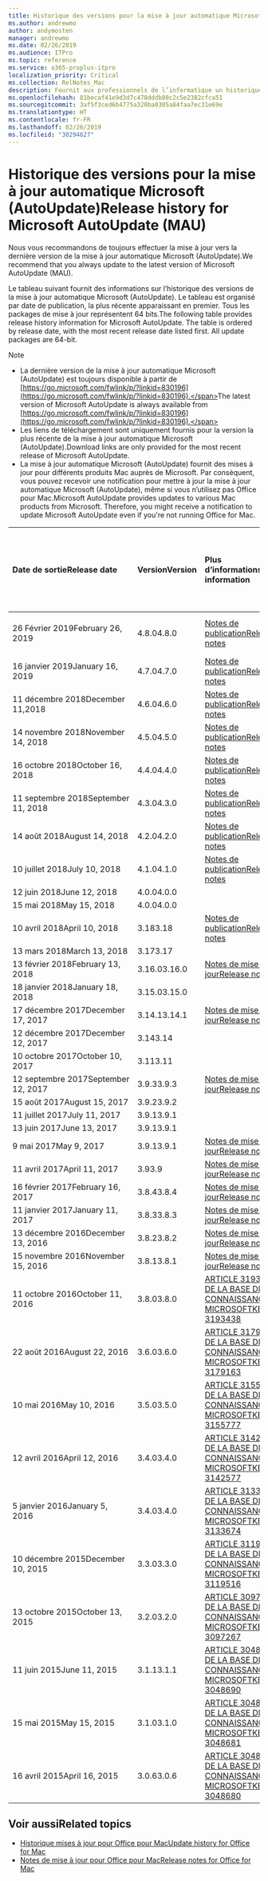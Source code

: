 ```yaml
---
title: Historique des versions pour la mise à jour automatique Microsoft (AutoUpdate)
ms.author: andrewmo
author: andymosten
manager: andrewmo
ms.date: 02/26/2019
ms.audience: ITPro
ms.topic: reference
ms.service: o365-proplus-itpro
localization_priority: Critical
ms.collection: RelNotes_Mac
description: Fournit aux professionnels de l’informatique un historique des versions pour la mise à jour automatique Microsoft (AutoUpdate)
ms.openlocfilehash: 81becaf41e9d3d7c478dddb80c2c5e2382cfca51
ms.sourcegitcommit: 3af5f3ced6b4775a320ba0305a84faa7ec31e69e
ms.translationtype: HT
ms.contentlocale: fr-FR
ms.lasthandoff: 02/26/2019
ms.locfileid: "30294627"
---
```

# <a name="release-history-for-microsoft-autoupdate-mau"></a><span data-ttu-id="a169d-103">Historique des versions pour la mise à jour automatique Microsoft (AutoUpdate)</span><span class="sxs-lookup"><span data-stu-id="a169d-103">Release history for Microsoft AutoUpdate (MAU)</span></span>
 
<span data-ttu-id="a169d-104">Nous vous recommandons de toujours effectuer la mise à jour vers la dernière version de la mise à jour automatique Microsoft (AutoUpdate).</span><span class="sxs-lookup"><span data-stu-id="a169d-104">We recommend that you always update to the latest version of Microsoft AutoUpdate (MAU).</span></span>

<span data-ttu-id="a169d-p101">Le tableau suivant fournit des informations sur l’historique des versions de la mise à jour automatique Microsoft (AutoUpdate). Le tableau est organisé par date de publication, la plus récente apparaissant en premier. Tous les packages de mise à jour représentent 64 bits.</span><span class="sxs-lookup"><span data-stu-id="a169d-p101">The following table provides release history information for Microsoft AutoUpdate. The table is ordered by release date, with the most recent release date listed first. All update packages are 64-bit.</span></span>


> [!NOTE]
> - <span data-ttu-id="a169d-108">La dernière version de la mise à jour automatique Microsoft (AutoUpdate) est toujours disponible à partir de [https://go.microsoft.com/fwlink/p/?linkid=830196](https://go.microsoft.com/fwlink/p/?linkid=830196).</span><span class="sxs-lookup"><span data-stu-id="a169d-108">The latest version of Microsoft AutoUpdate is always available from [https://go.microsoft.com/fwlink/p/?linkid=830196](https://go.microsoft.com/fwlink/p/?linkid=830196).</span></span>
> - <span data-ttu-id="a169d-109">Les liens de téléchargement sont uniquement fournis pour la version la plus récente de la mise à jour automatique Microsoft (AutoUpdate).</span><span class="sxs-lookup"><span data-stu-id="a169d-109">Download links are only provided for the most recent release of Microsoft AutoUpdate.</span></span>
> - <span data-ttu-id="a169d-p102">La mise à jour automatique Microsoft (AutoUpdate) fournit des mises à jour pour différents produits Mac auprès de Microsoft. Par conséquent, vous pouvez recevoir une notification pour mettre à jour la mise à jour automatique Microsoft (AutoUpdate), même si vous n’utilisez pas Office pour Mac.</span><span class="sxs-lookup"><span data-stu-id="a169d-p102">Microsoft AutoUpdate provides updates to various Mac products from Microsoft. Therefore, you might receive a notification to update Microsoft AutoUpdate even if you're not running Office for Mac.</span></span>
  
|<span data-ttu-id="a169d-112">**Date de sortie**</span><span class="sxs-lookup"><span data-stu-id="a169d-112">**Release date**</span></span>|<span data-ttu-id="a169d-113">**Version**</span><span class="sxs-lookup"><span data-stu-id="a169d-113">**Version**</span></span>|<span data-ttu-id="a169d-114">**Plus d’informations**</span><span class="sxs-lookup"><span data-stu-id="a169d-114">**More information**</span></span>|<span data-ttu-id="a169d-115">**Lien de téléchargement du package de mise à jour**</span><span class="sxs-lookup"><span data-stu-id="a169d-115">**Download link for the update package**</span></span>|
|:-----|:-----|:-----|:-----|
|<span data-ttu-id="a169d-116">26 Février 2019</span><span class="sxs-lookup"><span data-stu-id="a169d-116">February 26, 2019</span></span> <br/>|<span data-ttu-id="a169d-117">4.8.0</span><span class="sxs-lookup"><span data-stu-id="a169d-117">4.8.0</span></span> <br/> | [<span data-ttu-id="a169d-118">Notes de publication</span><span class="sxs-lookup"><span data-stu-id="a169d-118">Release notes</span></span>](release-notes-office-for-mac.md#january-2019-release) <br/> |[<span data-ttu-id="a169d-119">Télécharger MAU 4.8.0</span><span class="sxs-lookup"><span data-stu-id="a169d-119">Download MAU 4.5.0</span></span>](https://go.microsoft.com/fwlink/p/?linkid=830196) <br/> |
|<span data-ttu-id="a169d-120">16 janvier 2019</span><span class="sxs-lookup"><span data-stu-id="a169d-120">January 16, 2019</span></span> <br/>|<span data-ttu-id="a169d-121">4.7.0</span><span class="sxs-lookup"><span data-stu-id="a169d-121">4.7.0</span></span> <br/> | [<span data-ttu-id="a169d-122">Notes de publication</span><span class="sxs-lookup"><span data-stu-id="a169d-122">Release notes</span></span>](release-notes-office-for-mac.md#january-2019-release) <br/> | |
|<span data-ttu-id="a169d-123">11 décembre 2018</span><span class="sxs-lookup"><span data-stu-id="a169d-123">December 11,2018</span></span> <br/>|<span data-ttu-id="a169d-124">4.6.0</span><span class="sxs-lookup"><span data-stu-id="a169d-124">4.6.0</span></span> <br/> | [<span data-ttu-id="a169d-125">Notes de publication</span><span class="sxs-lookup"><span data-stu-id="a169d-125">Release notes</span></span>](release-notes-office-for-mac.md#december-2018-release) <br/> ||
|<span data-ttu-id="a169d-126">14 novembre 2018</span><span class="sxs-lookup"><span data-stu-id="a169d-126">November 14, 2018</span></span> <br/> |<span data-ttu-id="a169d-127">4.5.0</span><span class="sxs-lookup"><span data-stu-id="a169d-127">4.5.0</span></span> <br/> |[<span data-ttu-id="a169d-128">Notes de publication</span><span class="sxs-lookup"><span data-stu-id="a169d-128">Release notes</span></span>](release-notes-office-for-mac.md#november-2018-release) <br/> | |
|<span data-ttu-id="a169d-129">16 octobre 2018</span><span class="sxs-lookup"><span data-stu-id="a169d-129">October 16, 2018</span></span> <br/> |<span data-ttu-id="a169d-130">4.4.0</span><span class="sxs-lookup"><span data-stu-id="a169d-130">4.4.0</span></span> <br/> |[<span data-ttu-id="a169d-131">Notes de publication</span><span class="sxs-lookup"><span data-stu-id="a169d-131">Release notes</span></span>](release-notes-office-for-mac.md#october-2018-release) <br/> | |
|<span data-ttu-id="a169d-132">11 septembre 2018</span><span class="sxs-lookup"><span data-stu-id="a169d-132">September 11, 2018</span></span>  <br/> |<span data-ttu-id="a169d-133">4.3.0</span><span class="sxs-lookup"><span data-stu-id="a169d-133">4.3.0</span></span>  <br/> |[<span data-ttu-id="a169d-134">Notes de publication</span><span class="sxs-lookup"><span data-stu-id="a169d-134">Release notes</span></span>](release-notes-office-for-mac.md#september-2018-release) <br/> | |
|<span data-ttu-id="a169d-135">14 août 2018</span><span class="sxs-lookup"><span data-stu-id="a169d-135">August 14, 2018</span></span>  <br/> |<span data-ttu-id="a169d-136">4.2.0</span><span class="sxs-lookup"><span data-stu-id="a169d-136">4.2.0</span></span>  <br/> |[<span data-ttu-id="a169d-137">Notes de publication</span><span class="sxs-lookup"><span data-stu-id="a169d-137">Release notes</span></span>](release-notes-office-for-mac.md#august-2018-release) <br/> | |
|<span data-ttu-id="a169d-138">10 juillet 2018</span><span class="sxs-lookup"><span data-stu-id="a169d-138">July 10, 2018</span></span>  <br/> |<span data-ttu-id="a169d-139">4.1.0</span><span class="sxs-lookup"><span data-stu-id="a169d-139">4.1.0</span></span>  <br/> |[<span data-ttu-id="a169d-140">Notes de publication</span><span class="sxs-lookup"><span data-stu-id="a169d-140">Release notes</span></span>](release-notes-office-for-mac.md#july-2018-release) <br/> | |
|<span data-ttu-id="a169d-141">12 juin 2018</span><span class="sxs-lookup"><span data-stu-id="a169d-141">June 12, 2018</span></span>  <br/> |<span data-ttu-id="a169d-142">4.0.0</span><span class="sxs-lookup"><span data-stu-id="a169d-142">4.0.0</span></span>  <br/> |||
|<span data-ttu-id="a169d-143">15 mai 2018</span><span class="sxs-lookup"><span data-stu-id="a169d-143">May 15, 2018</span></span>  <br/> |<span data-ttu-id="a169d-144">4.0.0</span><span class="sxs-lookup"><span data-stu-id="a169d-144">4.0.0</span></span>  <br/> |||
|<span data-ttu-id="a169d-145">10 avril 2018</span><span class="sxs-lookup"><span data-stu-id="a169d-145">April 10, 2018</span></span>  <br/> |<span data-ttu-id="a169d-146">3.18</span><span class="sxs-lookup"><span data-stu-id="a169d-146">3.18</span></span>  <br/> |[<span data-ttu-id="a169d-147">Notes de publication</span><span class="sxs-lookup"><span data-stu-id="a169d-147">Release notes</span></span>](release-notes-office-for-mac.md#april-2018-release) <br/> ||
|<span data-ttu-id="a169d-148">13 mars 2018</span><span class="sxs-lookup"><span data-stu-id="a169d-148">March 13, 2018</span></span>  <br/> |<span data-ttu-id="a169d-149">3.17</span><span class="sxs-lookup"><span data-stu-id="a169d-149">3.17</span></span>  <br/> |||
|<span data-ttu-id="a169d-150">13 février 2018</span><span class="sxs-lookup"><span data-stu-id="a169d-150">February 13, 2018</span></span>  <br/> |<span data-ttu-id="a169d-151">3.16.0</span><span class="sxs-lookup"><span data-stu-id="a169d-151">3.16.0</span></span>  <br/> |[<span data-ttu-id="a169d-152">Notes de mise à jour</span><span class="sxs-lookup"><span data-stu-id="a169d-152">Release notes</span></span>](release-notes-office-for-mac.md#february-2018-release) <br/> | <br/> |
|<span data-ttu-id="a169d-153">18 janvier 2018</span><span class="sxs-lookup"><span data-stu-id="a169d-153">January 18, 2018</span></span>  <br/> |<span data-ttu-id="a169d-154">3.15.0</span><span class="sxs-lookup"><span data-stu-id="a169d-154">3.15.0</span></span>  <br/> |<br/> |
|<span data-ttu-id="a169d-155">17 décembre 2017</span><span class="sxs-lookup"><span data-stu-id="a169d-155">December 17, 2017</span></span>  <br/> |<span data-ttu-id="a169d-156">3.14.1</span><span class="sxs-lookup"><span data-stu-id="a169d-156">3.14.1</span></span>  <br/> |[<span data-ttu-id="a169d-157">Notes de mise à jour</span><span class="sxs-lookup"><span data-stu-id="a169d-157">Release notes</span></span>](release-notes-office-for-mac.md#december-2017-release) <br/> | <br/> |
|<span data-ttu-id="a169d-158">12 décembre 2017</span><span class="sxs-lookup"><span data-stu-id="a169d-158">December 12, 2017</span></span>  <br/> |<span data-ttu-id="a169d-159">3.14</span><span class="sxs-lookup"><span data-stu-id="a169d-159">3.14</span></span>  <br/> ||  <br/> |
|<span data-ttu-id="a169d-160">10 octobre 2017</span><span class="sxs-lookup"><span data-stu-id="a169d-160">October 10, 2017</span></span>  <br/> |<span data-ttu-id="a169d-161">3.11</span><span class="sxs-lookup"><span data-stu-id="a169d-161">3.11</span></span>  <br/> ||<br/> |
|<span data-ttu-id="a169d-162">12 septembre 2017</span><span class="sxs-lookup"><span data-stu-id="a169d-162">September 12, 2017</span></span>  <br/> |<span data-ttu-id="a169d-163">3.9.3</span><span class="sxs-lookup"><span data-stu-id="a169d-163">3.9.3</span></span>  <br/> |[<span data-ttu-id="a169d-164">Notes de mise à jour</span><span class="sxs-lookup"><span data-stu-id="a169d-164">Release notes</span></span>](release-notes-office-for-mac.md#september-2017-release) <br/> |<br/> |
|<span data-ttu-id="a169d-165">15 août 2017</span><span class="sxs-lookup"><span data-stu-id="a169d-165">August 15, 2017</span></span>  <br/> |<span data-ttu-id="a169d-166">3.9.2</span><span class="sxs-lookup"><span data-stu-id="a169d-166">3.9.2</span></span>  <br/> || <br/> |
|<span data-ttu-id="a169d-167">11 juillet 2017</span><span class="sxs-lookup"><span data-stu-id="a169d-167">July 11, 2017</span></span>  <br/> |<span data-ttu-id="a169d-168">3.9.1</span><span class="sxs-lookup"><span data-stu-id="a169d-168">3.9.1</span></span>  <br/> || <br/> |
|<span data-ttu-id="a169d-169">13 juin 2017</span><span class="sxs-lookup"><span data-stu-id="a169d-169">June 13, 2017</span></span>  <br/> |<span data-ttu-id="a169d-170">3.9.1</span><span class="sxs-lookup"><span data-stu-id="a169d-170">3.9.1</span></span>  <br/> || <br/> |
|<span data-ttu-id="a169d-171">9 mai 2017</span><span class="sxs-lookup"><span data-stu-id="a169d-171">May 9, 2017</span></span>  <br/> |<span data-ttu-id="a169d-172">3.9.1</span><span class="sxs-lookup"><span data-stu-id="a169d-172">3.9.1</span></span>  <br/> |[<span data-ttu-id="a169d-173">Notes de mise à jour</span><span class="sxs-lookup"><span data-stu-id="a169d-173">Release notes</span></span>](release-notes-office-for-mac.md#may-2017-release) <br/> | <br/> |
|<span data-ttu-id="a169d-174">11 avril 2017</span><span class="sxs-lookup"><span data-stu-id="a169d-174">April 11, 2017</span></span>  <br/> |<span data-ttu-id="a169d-175">3.9</span><span class="sxs-lookup"><span data-stu-id="a169d-175">3.9</span></span>  <br/> |[<span data-ttu-id="a169d-176">Notes de mise à jour</span><span class="sxs-lookup"><span data-stu-id="a169d-176">Release notes</span></span>](release-notes-office-for-mac.md#april-2017-release) <br/> |  <br/> |
|<span data-ttu-id="a169d-177">16 février 2017</span><span class="sxs-lookup"><span data-stu-id="a169d-177">February 16, 2017</span></span>  <br/> |<span data-ttu-id="a169d-178">3.8.4</span><span class="sxs-lookup"><span data-stu-id="a169d-178">3.8.4</span></span>  <br/> |[<span data-ttu-id="a169d-179">Notes de mise à jour</span><span class="sxs-lookup"><span data-stu-id="a169d-179">Release notes</span></span>](release-notes-office-for-mac.md#february-2017-release) <br/> | <br/> |
|<span data-ttu-id="a169d-180">11 janvier 2017</span><span class="sxs-lookup"><span data-stu-id="a169d-180">January 11, 2017</span></span>  <br/> |<span data-ttu-id="a169d-181">3.8.3</span><span class="sxs-lookup"><span data-stu-id="a169d-181">3.8.3</span></span>  <br/> |[<span data-ttu-id="a169d-182">Notes de mise à jour</span><span class="sxs-lookup"><span data-stu-id="a169d-182">Release notes</span></span>](release-notes-office-for-mac.md#january-2017-release) <br/> | <br/> |
|<span data-ttu-id="a169d-183">13 décembre 2016</span><span class="sxs-lookup"><span data-stu-id="a169d-183">December 13, 2016</span></span>  <br/> |<span data-ttu-id="a169d-184">3.8.2</span><span class="sxs-lookup"><span data-stu-id="a169d-184">3.8.2</span></span>  <br/> |[<span data-ttu-id="a169d-185">Notes de mise à jour</span><span class="sxs-lookup"><span data-stu-id="a169d-185">Release notes</span></span>](release-notes-office-for-mac.md#december-2016-release) <br/> | <br/> |
|<span data-ttu-id="a169d-186">15 novembre 2016</span><span class="sxs-lookup"><span data-stu-id="a169d-186">November 15, 2016</span></span>  <br/> |<span data-ttu-id="a169d-187">3.8.1</span><span class="sxs-lookup"><span data-stu-id="a169d-187">3.8.1</span></span>  <br/> |[<span data-ttu-id="a169d-188">Notes de mise à jour</span><span class="sxs-lookup"><span data-stu-id="a169d-188">Release notes</span></span>](release-notes-office-for-mac.md#november-2016-release) <br/> | <br/> |
|<span data-ttu-id="a169d-189">11 octobre 2016</span><span class="sxs-lookup"><span data-stu-id="a169d-189">October 11, 2016</span></span>  <br/> |<span data-ttu-id="a169d-190">3.8.0</span><span class="sxs-lookup"><span data-stu-id="a169d-190">3.8.0</span></span>  <br/> |[<span data-ttu-id="a169d-191">ARTICLE 3193438 DE LA BASE DE CONNAISSANCES MICROSOFT</span><span class="sxs-lookup"><span data-stu-id="a169d-191">KB 3193438</span></span>](https://support.microsoft.com/kb/3193438) <br/> | <br/> |
|<span data-ttu-id="a169d-192">22 août 2016</span><span class="sxs-lookup"><span data-stu-id="a169d-192">August 22, 2016</span></span>  <br/> |<span data-ttu-id="a169d-193">3.6.0</span><span class="sxs-lookup"><span data-stu-id="a169d-193">3.6.0</span></span>  <br/> |[<span data-ttu-id="a169d-194">ARTICLE 3179163 DE LA BASE DE CONNAISSANCES MICROSOFT</span><span class="sxs-lookup"><span data-stu-id="a169d-194">KB 3179163</span></span>](https://support.microsoft.com/kb/3179163) <br/> | <br/> |
|<span data-ttu-id="a169d-195">10 mai 2016</span><span class="sxs-lookup"><span data-stu-id="a169d-195">May 10, 2016</span></span>  <br/> |<span data-ttu-id="a169d-196">3.5.0</span><span class="sxs-lookup"><span data-stu-id="a169d-196">3.5.0</span></span>  <br/> |[<span data-ttu-id="a169d-197">ARTICLE 3155777 DE LA BASE DE CONNAISSANCES MICROSOFT</span><span class="sxs-lookup"><span data-stu-id="a169d-197">KB 3155777</span></span>](https://support.microsoft.com/kb/3155777) <br/> | <br/> |
|<span data-ttu-id="a169d-198">12 avril 2016</span><span class="sxs-lookup"><span data-stu-id="a169d-198">April 12, 2016</span></span>  <br/> |<span data-ttu-id="a169d-199">3.4.0</span><span class="sxs-lookup"><span data-stu-id="a169d-199">3.4.0</span></span>  <br/> |[<span data-ttu-id="a169d-200">ARTICLE 3142577 DE LA BASE DE CONNAISSANCES MICROSOFT</span><span class="sxs-lookup"><span data-stu-id="a169d-200">KB 3142577</span></span>](https://support.microsoft.com/kb/3142577) <br/> | <br/> |
|<span data-ttu-id="a169d-201">5 janvier 2016</span><span class="sxs-lookup"><span data-stu-id="a169d-201">January 5, 2016</span></span>  <br/> |<span data-ttu-id="a169d-202">3.4.0</span><span class="sxs-lookup"><span data-stu-id="a169d-202">3.4.0</span></span>  <br/> |[<span data-ttu-id="a169d-203">ARTICLE 3133674 DE LA BASE DE CONNAISSANCES MICROSOFT</span><span class="sxs-lookup"><span data-stu-id="a169d-203">KB 3133674</span></span>](https://support.microsoft.com/kb/3133674) <br/> | <br/> |
|<span data-ttu-id="a169d-204">10 décembre 2015</span><span class="sxs-lookup"><span data-stu-id="a169d-204">December 10, 2015</span></span>  <br/> |<span data-ttu-id="a169d-205">3.3.0</span><span class="sxs-lookup"><span data-stu-id="a169d-205">3.3.0</span></span>  <br/> |[<span data-ttu-id="a169d-206">ARTICLE 3119516 DE LA BASE DE CONNAISSANCES MICROSOFT</span><span class="sxs-lookup"><span data-stu-id="a169d-206">KB 3119516</span></span>](https://support.microsoft.com/kb/3119516) <br/> | <br/> |
|<span data-ttu-id="a169d-207">13 octobre 2015</span><span class="sxs-lookup"><span data-stu-id="a169d-207">October 13, 2015</span></span>  <br/> |<span data-ttu-id="a169d-208">3.2.0</span><span class="sxs-lookup"><span data-stu-id="a169d-208">3.2.0</span></span>  <br/> |[<span data-ttu-id="a169d-209">ARTICLE 3097267 DE LA BASE DE CONNAISSANCES MICROSOFT</span><span class="sxs-lookup"><span data-stu-id="a169d-209">KB 3097267</span></span>](https://support.microsoft.com/kb/3097267) <br/> | <br/> |
|<span data-ttu-id="a169d-210">11 juin 2015</span><span class="sxs-lookup"><span data-stu-id="a169d-210">June 11, 2015</span></span>  <br/> |<span data-ttu-id="a169d-211">3.1.1</span><span class="sxs-lookup"><span data-stu-id="a169d-211">3.1.1</span></span>  <br/> |[<span data-ttu-id="a169d-212">ARTICLE 3048690 DE LA BASE DE CONNAISSANCES MICROSOFT</span><span class="sxs-lookup"><span data-stu-id="a169d-212">KB 3048690</span></span>](https://support.microsoft.com/kb/3048690) <br/> | <br/> |
|<span data-ttu-id="a169d-213">15 mai 2015</span><span class="sxs-lookup"><span data-stu-id="a169d-213">May 15, 2015</span></span>  <br/> |<span data-ttu-id="a169d-214">3.1.0</span><span class="sxs-lookup"><span data-stu-id="a169d-214">3.1.0</span></span>  <br/> |[<span data-ttu-id="a169d-215">ARTICLE 3048681 DE LA BASE DE CONNAISSANCES MICROSOFT</span><span class="sxs-lookup"><span data-stu-id="a169d-215">KB 3048681</span></span>](https://support.microsoft.com/kb/3048681) <br/> | <br/> |
|<span data-ttu-id="a169d-216">16 avril 2015</span><span class="sxs-lookup"><span data-stu-id="a169d-216">April 16, 2015</span></span>  <br/> |<span data-ttu-id="a169d-217">3.0.6</span><span class="sxs-lookup"><span data-stu-id="a169d-217">3.0.6</span></span>  <br/> |[<span data-ttu-id="a169d-218">ARTICLE 3048680 DE LA BASE DE CONNAISSANCES MICROSOFT</span><span class="sxs-lookup"><span data-stu-id="a169d-218">KB 3048680</span></span>](https://support.microsoft.com/kb/3048680) <br/> | <br/> |

## <a name="related-topics"></a><span data-ttu-id="a169d-219">Voir aussi</span><span class="sxs-lookup"><span data-stu-id="a169d-219">Related topics</span></span>

- [<span data-ttu-id="a169d-220">Historique mises à jour pour Office pour Mac</span><span class="sxs-lookup"><span data-stu-id="a169d-220">Update history for Office for Mac</span></span>](update-history-office-for-mac.md)
- [<span data-ttu-id="a169d-221">Notes de mise à jour pour Office pour Mac</span><span class="sxs-lookup"><span data-stu-id="a169d-221">Release notes for Office for Mac</span></span>](release-notes-office-for-mac.md) 